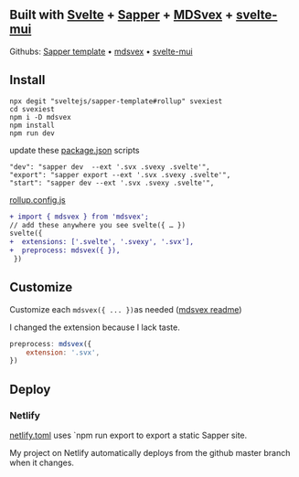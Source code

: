 ## Built with [Svelte](https://svelte.dev) + [Sapper](https://sapper.svelte.dev) + [MDSvex](https://mdsvex.pngwn.io/) + [svelte-mui](https://svelte-mui.ibbf.ru/)

Githubs: [Sapper template](https://github.com/sveltejs/sapper-template) • [mdsvex](https://github.com/pngwn/MDsveX) • [svelte-mui](https://github.com/vikignt/svelte-mui)

## Install

```
npx degit "sveltejs/sapper-template#rollup" svexiest
cd svexiest
npm i -D mdsvex
npm install
npm run dev
```

update these [package.json](./package.json) scripts

```
"dev": "sapper dev  --ext '.svx .svexy .svelte'",
"export": "sapper export --ext '.svx .svexy .svelte'",
"start": "sapper dev --ext '.svx .svexy .svelte'",
```

[rollup.config.js](./rollup.config.js)

```diff
+ import { mdsvex } from 'mdsvex';
// add these anywhere you see svelte({ … })
svelte({
+  extensions: ['.svelte', '.svexy', '.svx'],
+  preprocess: mdsvex({ }),
 })
```

## Customize

Customize each `mdsvex({ ... })`as needed ([mdsvex readme](https://github.com/pngwn/MDsveX/blob/master/README.md))

I changed the extension because I lack taste.

```javascript
preprocess: mdsvex({
	extension: '.svx',
})
```

## Deploy

### Netlify

[netlify.toml](./netlify.toml) uses  `npm run export to export a static Sapper site.

My project on Netlify automatically deploys from the github master branch when it changes.